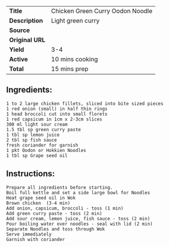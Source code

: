 | | |
| ----------- | ----------- |
| **Title** | Chicken Green Curry Oodon Noodle |
| **Description** | Light green curry |
| **Source** |  |
| **Original URL** |  |
| **Yield** | 3-4 |
| **Active** | 10 mins cooking |
| **Total** | 15 mins prep |
## Ingredients:
	1 to 2 large chicken fillets, sliced into bite sized pieces
	1 red onion (small) in half thin rings
	1 head broccoli cut into small florets
	1 red capsicum in 1cm x 2-3cm slices
	300 ml light sour cream
	1.5 tbl sp green curry paste
	1 tbl sp lemon juice
	2 tbl sp fish sauce
	fresh coriander for garnish
	1 pkt Oodon or Hokkien Noodles
	1 tbl sp Grape seed oil

## Instructions:
	Prepare all ingredients before starting.
	Boil full kettle and set a side large bowl for Noodles
	Heat grape seed oil in Wok
	Brown chicken  (3-4 min)
	Add onion, capsicum, broccoli - toss (1 min)
	Add green curry paste - toss (2 min)
	Add sour cream, lemon juice, fish sauce - toss (2 min)
	Pour boiling water over noodles - seal with lid (2 min)
	Separate Noodles and toss through Wok
	Serve immediately
	Garnish with coriander

